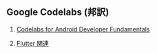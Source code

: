 ## Google Codelabs (邦訳)

1. [Codelabs for Android Developer Fundamentals](https://gdg-nara.github.io/codelabs-ja/android/fundamentals2/)

1. [Flutter 関連](https://gdg-nara.github.io/codelabs-ja/flutter/)

